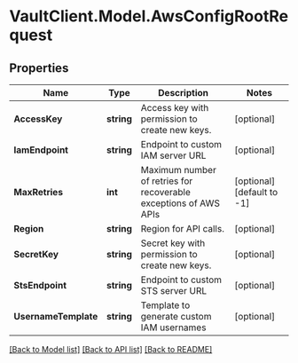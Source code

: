 # VaultClient.Model.AwsConfigRootRequest

## Properties

Name | Type | Description | Notes
------------ | ------------- | ------------- | -------------
**AccessKey** | **string** | Access key with permission to create new keys. | [optional] 
**IamEndpoint** | **string** | Endpoint to custom IAM server URL | [optional] 
**MaxRetries** | **int** | Maximum number of retries for recoverable exceptions of AWS APIs | [optional] [default to -1]
**Region** | **string** | Region for API calls. | [optional] 
**SecretKey** | **string** | Secret key with permission to create new keys. | [optional] 
**StsEndpoint** | **string** | Endpoint to custom STS server URL | [optional] 
**UsernameTemplate** | **string** | Template to generate custom IAM usernames | [optional] 

[[Back to Model list]](../README.md#documentation-for-models) [[Back to API list]](../README.md#documentation-for-api-endpoints) [[Back to README]](../README.md)

